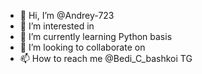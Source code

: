 - 👋 Hi, I’m @Andrey-723
- 👀 I’m interested in
- 🌱 I’m currently learning Python basis
- 💞️ I’m looking to collaborate on
- 📫 How to reach me @Bedi_C_bashkoi TG

<!---
Andrey-723/Andrey-723 is a ✨ special ✨ repository because its `README.md` (this file) appears on your GitHub profile.
You can click the Preview link to take a look at your changes.
--->
